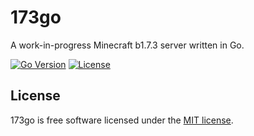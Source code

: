 # 173go
A work-in-progress Minecraft b1.7.3 server written in Go.

[![Go Version](https://img.shields.io/github/go-mod/go-version/pesekjak/173go?style=for-the-badge)](https://golang.org/)
[![License](https://img.shields.io/github/license/pesekjak/173go?style=for-the-badge&color=107185)](LICENSE)

## License
173go is free software licensed under the [MIT license](LICENSE).